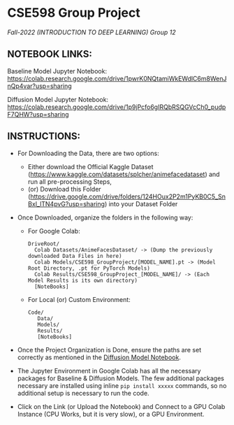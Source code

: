 # CSE598 Group Project
*Fall-2022 (INTRODUCTION TO DEEP LEARNING)*
*Group 12*

## NOTEBOOK LINKS:
Baseline Model Jupyter Notebook: https://colab.research.google.com/drive/1pwrK0NQtamiWkEWdlC6m8WenJnQp4var?usp=sharing

Diffusion Model Jupyter Notebook: https://colab.research.google.com/drive/1p9jPcfo6gIRQbRSQGVcCh0_pudpF7QHW?usp=sharing

## INSTRUCTIONS:
* For Downloading the Data, there are two options:
  * Either download the Official Kaggle Dataset (https://www.kaggle.com/datasets/splcher/animefacedataset) and run all pre-processing Steps, 
  * (or) Download this Folder (https://drive.google.com/drive/folders/124HOux2P2m1PyKB0C5_SnBxl_lTN4pvG?usp=sharing) into your Dataset Folder
* Once Downloaded, organize the folders in the following way: 
  * For Google Colab:
    ```
    DriveRoot/
      Colab Datasets/AnimeFacesDataset/ -> (Dump the previously downloaded Data Files in here)
      Colab Models/CSE598_GroupProject/[MODEL_NAME].pt -> (Model Root Directory, .pt for PyTorch Models)
      Colab Results/CSE598_GroupProject_[MODEL_NAME]/ -> (Each Model Results is its own directory)
      [NoteBooks]
    ```
   * For Local (or) Custom Environment:
     ```
     Code/
        Data/
        Models/
        Results/
        [NoteBooks]
     ```
* Once the Project Organization is Done, ensure the paths are set correctly as mentioned in the [Diffusion Model Notebook](https://colab.research.google.com/drive/1p9jPcfo6gIRQbRSQGVcCh0_pudpF7QHW#scrollTo=CA7a_TR8h_3j&line=3&uniqifier=1).

* The Jupyter Environment in Google Colab has all the necessary packages for Baseline & Diffusion Models. The few additional packages necessary are installed using inline `pip install xxxxx` commands, so no additional setup is necessary to run the code.
* Click on the Link (or Upload the Notebook) and Connect to a GPU Colab Instance (CPU Works, but it is very slow), or a GPU Environment.

